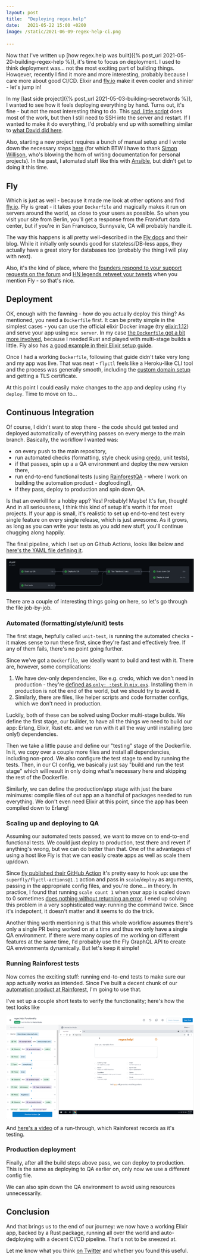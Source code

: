```yaml
---
layout: post
title:  "Deploying regex.help"
date:   2021-05-22 15:00 +0200
image: /static/2021-06-09-regex-help-ci.png

---
```


Now that I've written up [how regex.help was built]({% post_url 2021-05-20-building-regex-help %}), it's time to focus on deployment. I used to think deployment was... not the most exciting part of building things. Howqever, recently I find it more and more interesting, probably because I care more about good CI/CD. Elixir and [fly.io](https://fly.io) make it even cooler and shinier - let's jump in!

In my [last side project]({% post_url 2021-05-03-building-secretwords %}), I wanted to see how it feels deploying everything by hand. Turns out, it's fine - but not the most interesting thing to do. This [sad, little script](https://github.com/maciejgryka/secretwords/blob/main/script/deploy) does most of the work, but then I still need to SSH into the server and restart. If I wanted to make it do everything, I'd probably end up with something similar to [what David did here](https://github.com/zestcreative/elixir-utilities-web/blob/main/bin/deploy).

Also, starting a new project requires a bunch of manual setup and I wrote down the necessary steps [here](https://github.com/maciejgryka/secretwords/blob/main/docs/provision.md) (for which BTW I have to thank [Simon Willison](twitter.com/simonw/), who's blowing the horn of writing documentation for personal projects). In the past, I atomated stuff like this with [Ansible](https://www.ansible.com/), but didn't get to doing it this time.

## Fly

Which is just as well - because it made me look at other options and find [fly.io](https://fly.io/). Fly is great - it takes your `Dockerfile` and magically makes it run on servers around the world, as close to your users as possible. So when you visit your site from Berlin, you'll get a response from the Frankfurt data center, but if you're in San Francisco, Sunnyvale, CA will probably handle it.

The way this happens is all pretty well-described in the [Fly docs](https://fly.io/docs/introduction/) and their blog. While it initially only sounds good for stateless/DB-less apps, they actually have a great story for databases too (probably the thing I will play with next).

Also, it's the kind of place, where the [founders respond to your support requests on the forum](https://community.fly.io/t/elixir-buildpacks-error/1234/20?u=maciej) and [HN legends retweet your tweets](https://twitter.com/tqbf/status/1395838083111739395) when you mention Fly - so that's nice.

## Deployment

OK, enough with the fawning - how do you actually deploy this thing? As mentioned, you need a `Dockerfile` first. It can be pretty simple in the simplest cases - you can use the official elixir Docker image (try [elixir:1.12](https://hub.docker.com/_/elixir/)) and serve your app using `mix server`. In my case [the `Dockerfile` got a bit more involved](https://github.com/maciejgryka/regex_help/blob/main/Dockerfile), because I needed Rust and played with multi-stage builds a little. Fly also has [a good example in their Elixir setup guide](https://fly.io/docs/getting-started/elixir/#dockerfile).

Once I had a working `Dockerfile`, following that guide didn't take very long and my app was live. That was neat - `flyctl` feels like a Heroku-like CLI tool and the process was generally smooth, including the [custom domain setup](https://fly.io/docs/app-guides/custom-domains-with-fly/) and getting a TLS certificate.

At this point I could easily make changes to the app and deploy using `fly deploy`. Time to move on to...

## Continuous Integration

Of course, I didn't want to stop there - the code should get tested and deployed automatically of everything passes on every merge to the main branch. Basically, the workflow I wanted was:

- on every push to the main repository,
- run automated checks (formatting, style check using [credo](https://github.com/rrrene/credo), unit tests),
- if that passes, spin up a a QA environment and deploy the new version there,
- run end-to-end functional tests (using [RainforestQA](rainforestqa.com/) - where I work on building the automation product - dogfooding!),
- if they pass, deploy to production and spin down QA.

Is that an overkill for a hobby app? Yes! Probably! Maybe! It's fun, though! And in all seriousness, I think this kind of setup it's worth it for most projects. If your app is small, it's realistic to set up end-to-end test every single feature on every single release, which is just awesome. As it grows, as long as you can write your tests as you add new stuff, you'll continue chugging along happily.

The final pipeline, which I set up on Github Actions, looks like below and [here's the YAML file defining it](https://github.com/maciejgryka/regex_help/blob/main/.github/workflows/ci.yml).

![GitHub Actions CI Pipeline for regex.help](/static/2021-06-09-regex-help-ci.png)

There are a couple of interesting things going on here, so let's go through the file job-by-job.

### Automated (formatting/style/unit) tests

The first stage, hepfully called `unit-test`, is running the automated checks - it makes sense to run these first, since they're fast and effectively free. If any of them fails, there's no point going further.

Since we've got a `Dockerfile`, we ideally want to build and test with it. There are, however, some complications:

1. We have dev-only dependencies, like e.g. credo, which we don't need in production - they're [defined as `only: :test` in `mix.exs`](https://github.com/maciejgryka/regex_help/blob/1f5d7e3892a204764fde2288bcf87b44bbc6f160/mix.exs#L51). Installing them in production is not the end of the world, but we should try to avoid it.
1. Similarly, there are files, like helper scripts and code formatter configs, which we don't need in production.

Luckily, both of these can be solved using Docker multi-stage builds. We define the first stage, our builder, to have all the things we need to build our app: Erlang, Elixir, Rust etc. and we run with it all the way until installing (pro only!) dependencies.

Then we take a little pause and define our "testing" stage of the Dockerfile. In it, we copy over a couple more files and install all dependencies, including non-prod. We also configure the test stage to end by running the tests. Then, in our CI config, we basically just say "build and run the test stage" which will result in only doing what's necessary here and skipping the rest of the Dockerfile.

Similarly, we can define the production/app stage with just the bare minimums: compile files of out app an a handful of packages needed to run everything. We don't even need Elixir at this point, since the app has been compiled down to Erlang!

### Scaling up and deploying to QA

Assuming our automated tests passed, we want to move on to end-to-end functional tests. We could just deploy to production, test there and revert if anything's wrong, but we can do better than that. One of the advantages of using a host like Fly is that we can easily create apps as well as scale them up/down.

Since [fly published their GitHub Action](https://github.com/superfly/flyctl-actions) it's pretty easy to hook up: use the `superfly/flyctl-actions@1.1` action and pass in `scale`/`deploy` as arguments, passing in the appropriate config files, and you're done... in theory. In practice, I found that running `scale count 1` when your app is scaled down to 0 sometimes [does nothing without returning an error](https://community.fly.io/t/intermittent-fly-scale-count-failures/1525/7?u=maciej). I ened up solving this problem in a very sophisticated way: running the command twice. Since it's indepotent, it doesn't matter and it seems to do the trick.

Another thing worth mentioning is that this whole workflow assumes there's only a single PR being worked on at a time and thus we only have a single QA environment. If there were many copies of me working on different features at the same time, I'd probably use the Fly GraphQL API to create QA environments dynamically. But let's keep it simple!

### Running Rainforest tests

Now comes the exciting stuff: running end-to-end tests to make sure our app actually works as intended. Since I've built a decent chunk of our [automation product at Rainforest](https://www.rainforestqa.com/features/test-automation), I'm going to use that.

I've set up a couple short tests to verify the functionality; here's how the test looks like

![Rainforest test for regex.help](/static/2021-06-09-rf-test.png)

And [here's a video](/static/Run744741_Test283096_windows10_chrome.mp4) of a run-through, which Rainforest records as it's testing.

### Production deployment

Finally, after all the build steps above pass, we can deploy to production. This is the same as deploying to QA earlier on, only now we use a different config file.

We can also spin down the QA environment to avoid using resources unnecessarily.

## Conclusion

And that brings us to the end of our journey: we now have a working Elixir app, backed by a Rust package, running all over the world and auto-dedploying with a decent CI/CD pipeline. That's not to be sneezed at.

Let me know what you think [on Twitter](https://twitter.com/maciejgryka) and whether you found this useful.
